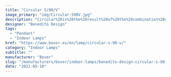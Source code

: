 ```yaml
---
title: "Circular S/90/V"
image_primary: "img/Circular-S90V.jpg"
description: "Circular%20is%20the%20result%20of%20the%20combination%20of%20design%20and%20architecture%20to%20create%20lights%20for%20large%20spaces.%20With%20this%20piece%2C%20Benedito%20Design%20accomplishes%20maximum%20expression%20with%20minimum%20materials.%20Circular%20offers%20great%20versatility%20with%20its%20combination%20of%20formats%20and%20finishes.%20Its%20timeless%20yet%20contemporary%20design%20gives%20it%20character%20and%20perfectly%20illuminates%20spaces%20of%20high%20architectural%20value.%0A%0A%0A%0A"
designer: "Benedito Design"
tags: 
  - "Pendant"
  - "Indoor Lamps"
href: "https://www.bover.es/en/lamp/circular-s-90-v/"
category: "Indoor Lamps"
subtitle: ""
manufacturer: "Bover"
slug: "/manufacturers/bover/indoor-lamps/benedito-design-circular-s-90-v"
date: "2021-05-10"
---
```

